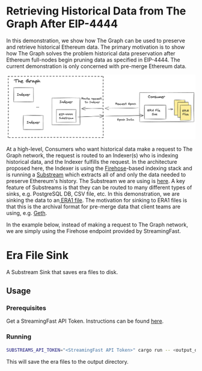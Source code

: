 # Retrieving Historical Data from The Graph After EIP-4444

In this demonstration, we show how The Graph can be used to preserve and retrieve historical Ethereum data. The primary motivation is to show how The Graph solves the problem historical data preservation after Ethereum full-nodes begin pruning data as specified in EIP-4444. The current demonstration is only concerned with pre-merge Ethereum data.

![1712341856640](image/EIP4444_demo/1712341856640.png)

At a high-level, Consumers who want historical data make a request to The Graph network, the request is routed to an Indexer(s) who is indexing historical data, and the Indexer fulfills the request. In the architecture proposed here, the Indexer is using the [Firehose](https://firehose.streamingfast.io/)-based indexing stack and is running a [Substream](https://substreams.streamingfast.io/) which extracts all of and only the data needed to preserve Ethereum's history. The Substream we are using is [here](https://github.com/semiotic-ai/era_file_substream). A key feature of Substreams is that they can be routed to many different types of sinks, e.g. PostgreSQL DB, CSV file, etc. In this demonstration, we are sinking the data to an[ ERA1 file](https://hackmd.io/@arnetheduck/H15vMzx2s). The motivation for sinking to ERA1 files is that this is the archival format for pre-merge data that client teams are using, e.g. [Geth](https://github.com/ethereum/go-ethereum/pull/26621).


In the example below, instead of making a request to The Graph network, we are simply using the Firehose endpoint provided by StreamingFast.

# Era File Sink

A Substream Sink that saves era files to disk.

## Usage

### Prerequisites

Get a StreamingFast API Token. Instructions can be found [here](https://substreams.streamingfast.io/documentation/consume/authentication#get-your-api-key).

### Running

```bash
SUBSTREAMS_API_TOKEN="<StreamingFast API Token>" cargo run -- <output_directory> <start_era>:<end_era>
```

This will save the era files to the output directory.
